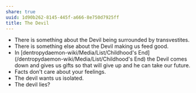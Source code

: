 ```yaml
---
share: true
uuid: 1d90b262-8145-445f-a666-8e750d7925ff
title: The Devil
---
```

* There is something about the Devil being surrounded by transvestites.
* There is something else about the Devil making us feed good.
* In [dentropydaemon-wiki/Media/List/Childhood's End](/dentropydaemon-wiki/Media/List/Childhood's End) the Devil comes down and gives us gifts so that will give up and he can take our future.
* Facts don't care about your feelings.
* The devil wants us isolated.
* The devil lies?